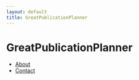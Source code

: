 ```yaml
---
layout: default
title: GreatPublicationPlanner
---
```


# GreatPublicationPlanner

- [About](about)
- [Contact](contact)
